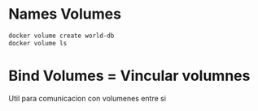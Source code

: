 # Names Volumes
```sh
docker volume create world-db
docker volume ls
```

# Bind Volumes = Vincular volumnes
Util para comunicacion con volumenes entre si